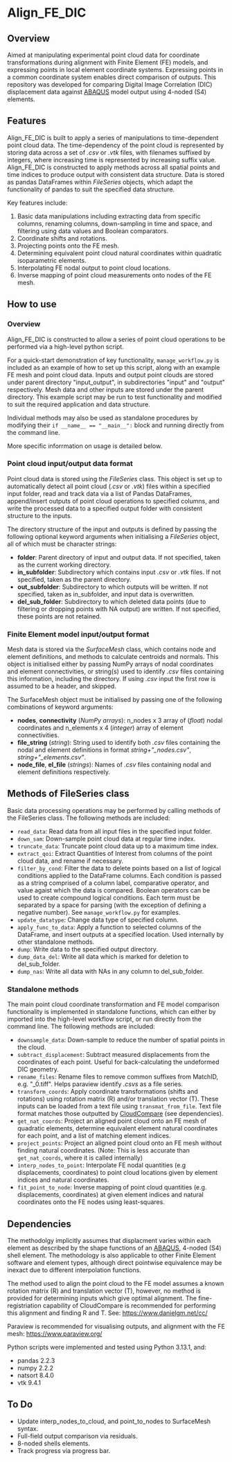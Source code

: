 # Align_FE_DIC

## Overview 

Aimed at manipulating experimental point cloud data for coordinate transformations during alignment with Finite Element (FE) models, and expressing points in local element coordinate systems. Expressing points in a common coordinate system enables direct comparison of outputs. This repository was developed for comparing Digital Image Correlation (DIC) displacement data against [ABAQUS](https://www.3ds.com/products/simulia/abaqus) model output using 4-noded (S4) elements. 

## Features

Align_FE_DIC is built to apply a series of manipulations to time-dependent point cloud data. The time-dependency of the point cloud is represented by storing data across a set of *.csv* or *.vtk* files, with filenames suffixed by integers, where increasing time is represented by increasing suffix value. Align_FE_DIC is constructed to apply methods across all spatial points and time indices to produce output with consistent data structure. Data is stored as pandas DataFrames within *FileSeries* objects, which adapt the functionality of pandas to suit the specified data structure.

Key features include:
1) Basic data manipulations including extracting data from specific columns, renaming columns, down-sampling in time and space, and filtering using data values and Boolean comparators.
2) Coordinate shifts and rotations.
3) Projecting points onto the FE mesh.
4) Determining equivalent point cloud natural coordinates within quadratic isoparametric elements.
5) Interpolating FE nodal output to point cloud locations.
6) Inverse mapping of point cloud measurements onto nodes of the FE mesh.

## How to use

### Overview

Align_FE_DIC is constructed to allow a series of point cloud operations to be performed via a high-level python script. 

For a quick-start demonstration of key functionality, `manage_workflow.py` is included as an example of how to set up this script, along with an example FE mesh and point cloud data. Inputs and output point clouds are stored under parent directory "input_output", in subdirectories "input" and "output" respectively. Mesh data and other inputs are stored under the parent directory. This example script may be run to test functionality and modified to suit the required application and data structure. 

Individual methods may also be used as standalone procedures by modifying their `if __name__ == "__main__":` block and running directly from the command line.

More specific inforrmation on usage is detailed below.

### Point cloud input/output data format

Point cloud data is stored using the *FileSeries* class. This object is set up to automatically detect all point cloud (*.csv* or *.vtk*) files within a specified input folder, read and track data via a list of Pandas DataFrames, append/insert outputs of point cloud operations to specified columns, and write the processed data to a specified output folder with consistent structure to the inputs. 

The directory structure of the input and outputs is defined by passing the following optional keyword arguments when initialising a *FileSeries* object, all of which must be character strings:
- **folder**: Parent directory of input and output data. If not specified, taken as the current working directory.
- **in_subfolder**: Subdirectory which contains input *.csv* or *.vtk* files. If not specified, taken as the parent directory.
- **out_subfolder**: Subdirectory to which outputs will be written. If not specified, taken as in_subfolder, and input data is overwritten.
- **del_sub_folder**: Subdirectory to which deleted data points (due to filtering or dropping points with NA output) are written. If not specified, these points are not retained.

### Finite Element model input/output format

Mesh data is stored via the *SurfaceMesh* class, which contains node and element definitions, and methods to calculate centroids and normals. This object is initialised either by passing NumPy arrays of nodal coordinates and element connectivities, or string(s) used to identify *.csv* files containing this information, including the directory. If using *.csv* input the first row is assumed to be a header, and skipped. 

The SurfaceMesh object must be initialised by passing one of the following combinations of keyword arguments:
- **nodes**, **connectivity** (*NumPy arrays*): n_nodes x 3 array of (*float*) nodal coordinates and n_elements x 4 (*integer*) array of element connectivities.
- **file_string** (*string*): String used to identify both *.csv* files containing the nodal and element definitions in format *string+"_nodes.csv"*, *string+"_elements.csv"*.
- **node_file**, **el_file** (*strings*): Names of *.csv* files containing nodal and element definitions respectively.

## Methods of FileSeries class

Basic data processing operations may be performed by calling methods of the FileSeries class. The following methods are included:
- `read_data`: Read data from all input files in the specified input folder.
- `down_sam`: Down-sample point cloud data at regular time index.
- `truncate_data`: Truncate point cloud data up to a maximum time index.
- `extract_qoi`: Extract Quantities of Interest from columns of the point cloud data, and rename if necessary.
- `filter_by_cond`: Filter the data to delete points based on a list of logical conditions applied to the DataFrame columns. Each condition is passed as a string comprised of a column label, comparative operator, and value agaist which the data is compared. Boolean operators can be used to create compound logical conditions. Each term must be separated by a space for parsing (with the exception of defining a negative number). See `manage_workflow.py` for examples.
- `update_datatype`: Change data type of specified column.
- `apply_func_to_data`: Apply a function to selected columns of the DataFrame, and insert outputs at a specified location. Used internally by other standalone methods.
- `dump`: Write data to the specified output directory.
- `dump_data_del`: Write all data which is marked for deletion to del_sub_folder.
- `dump_nas`: Write all data with NAs in any column to del_sub_folder.

### Standalone methods

The main point cloud coordinate transformation and FE model comparison functionality is implemented in standalone functions, which can either by imported into the high-level workflow script, or run directly from the command line. The following methods are included:
- `downsample_data`: Down-sample to reduce the number of spatial points in the cloud.
- `subtract_displacement`: Subtract measured displacements from the coordinates of each point. Useful for back-calculating the undeformed DIC geometry.
- `rename_files`: Rename files to remove common suffixes from MatchID, e.g. "_0.tiff". Helps paraview identify *.csvs* as a file series.
- `transform_coords`: Apply coordinate transformations (shifts and rotations) using rotation matrix (R) and/or translation vector (T). These inputs can be loaded from a text file using `transmat_from_file`. Text file format matches those outputted by [CloudCompare](https://www.danielgm.net/cc/) (see dependencies).
- `get_nat_coords`: Project an aligned point cloud onto an FE mesh of quadratic elements, determine equivalent element natural coordinates for each point, and a list of matching element indices.
- `project_points`: Project an aligned point cloud onto an FE mesh without finding natural coordinates. (Note: This is less accurate than `get_nat_coords`, where it is called internally)
- `interp_nodes_to_point`: Interpolate FE nodal quantities (e.g displacements, coordinates) to point cloud locations given by element indices and natural coordinates.
- `fit_point_to_node`: Inverse mapping of point cloud quantities (e.g. displacements, coordinates) at given element indices and natural coordinates onto the FE nodes using least-squares.

## Dependencies

The methodolgy implicitly assumes that displacment varies within each element as described by the shape functions of an [ABAQUS](https://www.3ds.com/products/simulia/abaqus), 4-noded (S4) shell element. The methodology is also applicable to other Finite Element software and element types, although direct pointwise equivalence may be inexact due to different interpolation functions.

The method used to align the point cloud to the FE model assumes a known rotation matrix (R) and translation vector (T), however, no method is provided for determining inputs which give optimal alignment. The fine-registriation capability of CloudCompare is recommended for performing this alignment and finding R and T. See:
<https://www.danielgm.net/cc/>

Paraview is recommended for visualising outputs, and alignment with the FE mesh:
  <https://www.paraview.org/>

Python scripts were implemented and tested using Python 3.13.1, and:
- pandas 2.2.3
- numpy 2.2.2
- natsort 8.4.0
- vtk 9.4.1

## To Do

- Update interp_nodes_to_cloud, and point_to_nodes to SurfaceMesh syntax.
- Full-field output comparison via residuals.
- 8-noded shells elements.
- Track progress via progress bar.